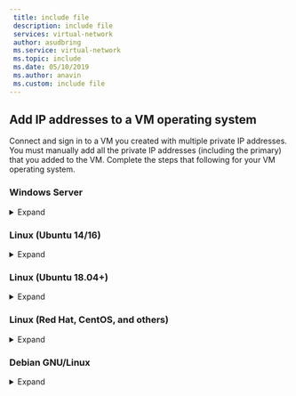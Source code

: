 ```yaml
---
 title: include file
 description: include file
 services: virtual-network
 author: asudbring
 ms.service: virtual-network
 ms.topic: include
 ms.date: 05/10/2019
 ms.author: anavin
 ms.custom: include file
---
```


## <a name="os-config"></a>Add IP addresses to a VM operating system

Connect and sign in to a VM you created with multiple private IP addresses. You must manually add all the private IP addresses (including the primary) that you added to the VM. Complete the steps that following for your VM operating system.

### Windows Server

<details>
  <summary>Expand</summary>

1. From a command prompt, type *ipconfig /all*.  You only see the *Primary* private IP address (through DHCP).
2. Type *ncpa.cpl* in the command prompt to open the **Network connections** window.
3. Open the properties for the appropriate adapter: **Ethernet**.
4. Double-click Internet Protocol version 4 (IPv4).
5. Select **Use the following IP address** and enter the following values:

    * **IP address**: Enter the *Primary* private IP address
    * **Subnet mask**: Set based on your subnet. For example, if the subnet is a /24 subnet then the subnet mask is 255.255.255.0.
    * **Default gateway**: The first IP address in the subnet. If your subnet is 10.0.0.0/24, then the gateway IP address is 10.0.0.1.
    * Select **Use the following DNS server addresses** and enter the following values:
      * **Preferred DNS server**: If you are not using your own DNS server, enter 168.63.129.16.  If you are using your own DNS server, enter the IP address for your server.  (For Alternate DNS Server you can pick any free public DNS server address.)
    * Select the **Advanced** button and add additional IP addresses. Add each of the secondary private IP addresses, that you added to the Azure network interface in a previous step, to the Windows network interface that is assigned the primary IP address assigned to the Azure network interface.

      You should never manually assign the public IP address assigned to an Azure virtual machine within the virtual machine's operating system. When you manually set the IP address within the operating system, ensure that it is the same address as the private IP address assigned to the Azure [network interface](../articles/virtual-network/ip-services/virtual-network-network-interface-addresses.md#change-ip-address-settings), or you can lose connectivity to the virtual machine. Learn more about [private IP address](../articles/virtual-network/ip-services/virtual-network-network-interface-addresses.md#private) settings. You should never assign an Azure public IP address within the operating system.

    * Click **OK** to close out the TCP/IP settings and then **OK** again to close the adapter settings. Your RDP connection is re-established.

6. From a command prompt, type *ipconfig /all*. Verify all IP addresses you added are shown and DHCP is turned off.
7. Configure Windows to use the private IP address of the primary IP configuration in Azure as the primary IP address for Windows. See [No Internet access from Azure Windows VM that has multiple IP addresses](https://support.microsoft.com/help/4040882/no-internet-access-from-azure-windows-vm-that-has-multiple-ip-addresse) for details. 

#### Validation (Windows Server)

To ensure you are able to connect to the internet from your secondary IP configuration via the public IP associated it, once you have added it correctly using steps above, use the following command (replacing 10.0.0.7 with the secondary, private IP address):

```bash
ping -S 10.0.0.7 outlook.com
```
 
> [!NOTE]
> For secondary IP configurations, you can only ping to the Internet if the configuration has a public IP address associated with it. For primary IP configurations, a public IP address is not required to ping to the Internet.

</details>

### Linux (Ubuntu 14/16)

<details>
  <summary>Expand</summary>

We recommend looking at the latest documentation for your Linux distribution. 

1. Open a terminal window.
2. Make sure you are the root user. If you are not, enter the following command:

   ```bash
   sudo -i
   ```

3. Update the configuration file of the network interface (assuming ‘eth0’).

   * Keep the existing line item for dhcp. The primary IP address remains configured as it was previously.
   * Add a configuration for an additional static IP address with the following commands:

     ```bash
     cd /etc/network/interfaces.d/
     ls
     ```

     You should see a .cfg file.
4. Open the file. You should see the following lines at the end of the file:

   ```bash
   auto eth0
   iface eth0 inet dhcp
   ```

5. Add the following lines after the lines that exist in this file:

   ```bash
   iface eth0 inet static
   address <your private IP address here>
   netmask <your subnet mask>
   ```

6. Save the file by using the following command:

   ```bash
   :wq
   ```

7. Reset the network interface with the following command:

   ```bash
   sudo ifdown eth0 && sudo ifup eth0
   ```

   > [!IMPORTANT]
   > Run both ifdown and ifup in the same line if using a remote connection.
   >

8. Verify the IP address is added to the network interface with the following command:

   ```bash
   ip addr list eth0
   ```

   You should see the IP address you added as part of the list.

#### Validation (Ubuntu 14/16)

To ensure you are able to connect to the internet from your secondary IP configuration via the public IP associated it, use the following command:

```bash
ping -I 10.0.0.5 outlook.com
```

> [!NOTE]
> For secondary IP configurations, you can only ping to the Internet if the configuration has a public IP address associated with it. For primary IP configurations, a public IP address is not required to ping to the Internet.

For Linux VMs, when trying to validate outbound connectivity from a secondary NIC, you may need to add appropriate routes. There are many ways to do this. Please see appropriate documentation for your Linux distribution. The following is one method to accomplish this:

```bash
echo 150 custom >> /etc/iproute2/rt_tables 

ip rule add from 10.0.0.5 lookup custom
ip route add default via 10.0.0.1 dev eth2 table custom
```

- Be sure to replace:
  - **10.0.0.5** with the private IP address that has a public IP address associated to it
  - **10.0.0.1** to your default gateway
  - **eth2** to the name of your secondary NIC

</details>

### Linux (Ubuntu 18.04+)

<details>
  <summary>Expand</summary>

Ubuntu 18.04 and above have changed to `netplan` for OS network management. We recommend looking at the latest documentation for your Linux distribution. 

1. Open a terminal window.
2. Make sure you are the root user. If you are not, enter the following command:

    ```bash
    sudo -i
    ```

3. Create a file for the second interface and open it in a text editor:

    ```bash
    vi /etc/netplan/60-static.yaml
    ```

4. Add the following lines to the file, replacing `10.0.0.6/24` with your IP/netmask:

    ```bash
    network:
        version: 2
        ethernets:
            eth0:
                addresses:
                    - 10.0.0.6/24
    ```

5. Save the file by using the following command:

    ```bash
    :wq
    ```

6. Test the changes using [netplan try](http://manpages.ubuntu.com/manpages/cosmic/man8/netplan-try.8.html) to confirm syntax:

    ```bash
    netplan try
    ```

    > [!NOTE]
    > `netplan try` will apply the changes temporarily and roll the changes back after 120 seconds. If there is a loss of connectivity, please wait 120 seconds, and then reconnect. At that time, the changes will have been rolled back.

7. Assuming no issues with `netplan try`, apply the configuration changes:

    ```bash
    netplan apply
    ```

8. Verify the IP address is added to the network interface with the following command:

    ```bash
    ip addr list eth0
    ```

    You should see the IP address you added as part of the list. Example:

    ```bash
    1: lo: <LOOPBACK,UP,LOWER_UP> mtu 65536 qdisc noqueue state UNKNOWN group default qlen 1000
        link/loopback 00:00:00:00:00:00 brd 00:00:00:00:00:00
        inet 127.0.0.1/8 scope host lo
        valid_lft forever preferred_lft forever
        inet6 ::1/128 scope host
        valid_lft forever preferred_lft forever
    2: eth0: <BROADCAST,MULTICAST,UP,LOWER_UP> mtu 1500 qdisc mq state UP group default qlen 1000
        link/ether 00:0d:3a:8c:14:a5 brd ff:ff:ff:ff:ff:ff
        inet 10.0.0.6/24 brd 10.0.0.255 scope global eth0
        valid_lft forever preferred_lft forever
        inet 10.0.0.4/24 brd 10.0.0.255 scope global secondary eth0
        valid_lft forever preferred_lft forever
        inet6 fe80::20d:3aff:fe8c:14a5/64 scope link
        valid_lft forever preferred_lft forever
    ```

#### Validation (Ubuntu 18.04+)

To ensure you are able to connect to the internet from your secondary IP configuration via the public IP associated it, use the following command:

```bash
ping -I 10.0.0.5 outlook.com
```

>[!NOTE]
>For secondary IP configurations, you can only ping to the Internet if the configuration has a public IP address associated with it. For primary IP configurations, a public IP address is not required to ping to the Internet.

For Linux VMs, when trying to validate outbound connectivity from a secondary NIC, you may need to add appropriate routes. There are many ways to do this. Please see appropriate documentation for your Linux distribution. The following is one method to accomplish this:

```bash
echo 150 custom >> /etc/iproute2/rt_tables 

ip rule add from 10.0.0.5 lookup custom
ip route add default via 10.0.0.1 dev eth2 table custom
```

- Be sure to replace:
  - **10.0.0.5** with the private IP address that has a public IP address associated to it
  - **10.0.0.1** to your default gateway
  - **eth2** to the name of your secondary NIC

</details>

### Linux (Red Hat, CentOS, and others)

<details>
  <summary>Expand</summary>

1. Open a terminal window.
2. Make sure you are the root user. If you are not, enter the following command:

    ```bash
    sudo -i
    ```

3. Enter your password and follow instructions as prompted. Once you are the root user, navigate to the network scripts folder with the following command:

    ```bash
    cd /etc/sysconfig/network-scripts
    ```

4. List the related ifcfg files using the following command:

    ```bash
    ls ifcfg-*
    ```

    You should see *ifcfg-eth0* as one of the files.

5. To add an IP address, create a configuration file for it as shown below. Note that one file must be created for each IP configuration.

    ```bash
    touch ifcfg-eth0:0
    ```

6. Open the *ifcfg-eth0:0* file with the following command:

    ```bash
    vi ifcfg-eth0:0
    ```

7. Add content to the file, *eth0:0* in this case, with the following command. Be sure to update information based on your IP address.

    ```bash
    DEVICE=eth0:0
    BOOTPROTO=static
    ONBOOT=yes
    IPADDR=192.168.101.101
    NETMASK=255.255.255.0
    ```

8. Save the file with the following command:

    ```bash
    :wq
    ```

9. Restart the network services and make sure the changes are successful by running the following commands:

    ```bash
    /etc/init.d/network restart
    ifconfig
    ```

    You should see the IP address you added, *eth0:0*, in the list returned.

#### Validation (Red Hat, CentOS, and others)

To ensure you are able to connect to the internet from your secondary IP configuration via the public IP associated it, use the following command:

```bash
ping -I 10.0.0.5 outlook.com
```
>[!NOTE]
>For secondary IP configurations, you can only ping to the Internet if the configuration has a public IP address associated with it. For primary IP configurations, a public IP address is not required to ping to the Internet.

For Linux VMs, when trying to validate outbound connectivity from a secondary NIC, you may need to add appropriate routes. There are many ways to do this. Please see appropriate documentation for your Linux distribution. The following is one method to accomplish this:

```bash
echo 150 custom >> /etc/iproute2/rt_tables 

ip rule add from 10.0.0.5 lookup custom
ip route add default via 10.0.0.1 dev eth2 table custom
```

- Be sure to replace:
  - **10.0.0.5** with the private IP address that has a public IP address associated to it
  - **10.0.0.1** to your default gateway
  - **eth2** to the name of your secondary NIC


</details>

### Debian GNU/Linux

<details>
  <summary>Expand</summary>

1. Open a terminal window.
1. Make sure you are the root user. If you are not, enter the following command:

   ```bash
   sudo -i
   ```

1. Update the configuration file of the network interface (assuming ‘eth0’).

   * Open the network interface file using below command:

     ```bash
     vi /etc/network/interfaces
     ```

   * You should see the following lines at the end of the file:

      ```bash
      auth eth0
      iface eth0 inet dhcp
      ```

   * Keep the existing line item for dhcp as it is. The primary IP address remains configured as it was previously.
   * Add the following lines after the lines that exist in this file:

     ```bash
     iface eth0 inet static
     address <your private IP address here> 
     netmask <your subnet mask> 
     ```

1. Save the file by using the following command:

   ```bash
   :wq! 
   ```

1. Restart networking services for the changes to take effect. For Debian 8 and above, this can be done using below command :

   ```bash
   systemctl restart networking
   ```
   For prior versions of Debian, you can use below commands:

   ```bash
   service networking restart
   ```

1. Verify that the IP address is added to the network interface with the following command:

   ```bash
   ip addr list eth0
    ```

You should see the IP address you added as part of the list. Example:

```bash
 1: lo: <LOOPBACK,UP,LOWER_UP> mtu 65536 qdisc noqueue state UNKNOWN group default qlen 1000
  link/loopback 00:00:00:00:00:00 brd 00:00:00:00:00:00
  inet 127.0.0.1/8 scope host lo
     valid_lft forever preferred_lft forever
  inet6 ::1/128 scope host
     valid_lft forever preferred_lft forever
2: eth0: <BROADCAST,MULTICAST,UP,LOWER_UP> mtu 1500 qdisc mq state UP group default qlen 1000
  link/ether 00:0d:3a:1d:1d:64 brd ff:ff:ff:ff:ff:ff
  inet 10.2.0.5/24 brd 10.2.0.255 scope global eth0
     valid_lft forever preferred_lft forever
  inet 10.2.0.6/24 brd 10.2.0.255 scope global secondary eth0
     valid_lft forever preferred_lft forever
  inet6 fe80::20d:3aff:fe1d:1d64/64 scope link
     valid_lft forever preferred_lft forever
 ```

</details>